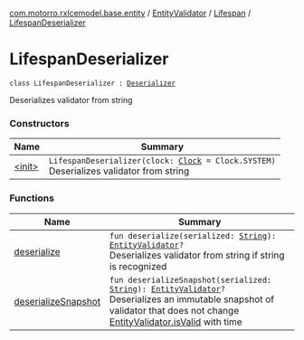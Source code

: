 [com.motorro.rxlcemodel.base.entity](../../../index.md) / [EntityValidator](../../index.md) / [Lifespan](../index.md) / [LifespanDeserializer](./index.md)

# LifespanDeserializer

`class LifespanDeserializer : `[`Deserializer`](../../-deserializer/index.md)

Deserializes validator from string

### Constructors

| Name | Summary |
|---|---|
| [&lt;init&gt;](-init-.md) | `LifespanDeserializer(clock: `[`Clock`](../../../-clock/index.md)` = Clock.SYSTEM)`<br>Deserializes validator from string |

### Functions

| Name | Summary |
|---|---|
| [deserialize](deserialize.md) | `fun deserialize(serialized: `[`String`](https://kotlinlang.org/api/latest/jvm/stdlib/kotlin/-string/index.html)`): `[`EntityValidator`](../../index.md)`?`<br>Deserializes validator from string if string is recognized |
| [deserializeSnapshot](deserialize-snapshot.md) | `fun deserializeSnapshot(serialized: `[`String`](https://kotlinlang.org/api/latest/jvm/stdlib/kotlin/-string/index.html)`): `[`EntityValidator`](../../index.md)`?`<br>Deserializes an immutable snapshot of validator that does not change [EntityValidator.isValid](../../is-valid.md) with time |

